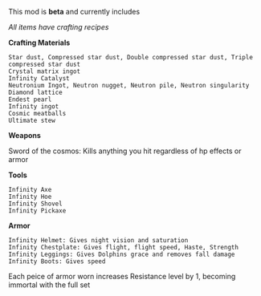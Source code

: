 This mod is **beta** and currently includes

_All items have crafting recipes_

**Crafting Materials**


```
Star dust, Compressed star dust, Double compressed star dust, Triple compressed star dust
Crystal matrix ingot
Infinity Catalyst
Neutronium Ingot, Neutron nugget, Neutron pile, Neutron singularity
Diamond lattice
Endest pearl
Infinity ingot
Cosmic meatballs
Ultimate stew
```


**Weapons**

Sword of the cosmos: Kills anything you hit regardless of hp effects or armor

**Tools**


```
Infinity Axe
Infinity Hoe
Infinity Shovel
Infinity Pickaxe
```


**Armor**


```
Infinity Helmet: Gives night vision and saturation
Infinity Chestplate: Gives flight, flight speed, Haste, Strength
Infinity Leggings: Gives Dolphins grace and removes fall damage
Infinity Boots: Gives speed
```


Each peice of armor worn increases Resistance level by 1, becoming immortal with the full set
